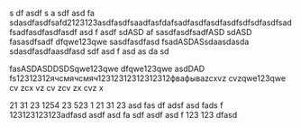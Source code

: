s
df
asdf
s
a
sdf
asd
fa
sdasdfasdfsafd2123123asdfasdfsaadfasfdafsadfasdfasdfasdfsdfsdfasdfsadfsadfasdfasdfasdf
asd
f
asdf
sdASD
af
sasdfasdfsadfASD
sdASD
fasasdfsadf
dfqwe123qwe
sasdfasdfasd
fsadASDASsdaasdasda
sdasdfasdfaasdfasd
sdf
asd
f
asd
as
da
sd

fasASDASDDSDSqwe123qwe
dfqwe123qwe
asdDAD
fs12312312ячсмячсмяч12312312312312312фвафываzcxvz
cvzqwe123qwe
cv
zcx
vz
cv
zcv
zx
cvz
x

21
31
23
1254
23
523
1
21
31
23
asd
fas
df
adsf
asd
fads
f
123123123123adfasd
asdf
asd
fa
sdf
asdf
asd
f
123
123
dfasd
